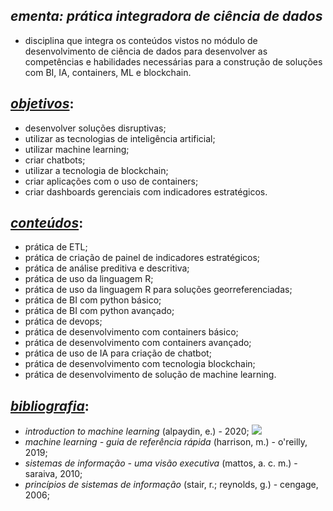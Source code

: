 ## *ementa: prática integradora de ciência de dados*
- disciplina que integra os conteúdos vistos no módulo de desenvolvimento de ciência de dados para desenvolver as competências e habilidades necessárias para a construção de soluções com BI, IA, containers, ML e blockchain.

## <ins>*objetivos*</ins>:
- desenvolver soluções disruptivas;
- utilizar as tecnologias de inteligência artificial;
- utilizar machine learning;
- criar chatbots;
- utilizar a tecnologia de blockchain;
- criar aplicações com o uso de containers;
- criar dashboards gerenciais com indicadores estratégicos.

## <ins>*conteúdos*</ins>:
- prática de ETL;
- prática de criação de painel de indicadores estratégicos;
- prática de análise preditiva e descritiva;
- prática de uso da linguagem R;
- prática de uso da linguagem R para soluções georreferenciadas;
- prática de BI com python básico;
- prática de BI com python avançado;
- prática de devops;
- prática de desenvolvimento com containers básico;
- prática de desenvolvimento com containers avançado;
- prática de uso de IA para criação de chatbot;
- prática de desenvolvimento com tecnologia blockchain;
- prática de desenvolvimento de solução de machine learning.

## <ins>*bibliografia*</ins>:
- *introduction to machine learning* (alpaydin, e.) - 2020;
![](https://geps.dev/progress/25?dangerColor=dfa9a1&warningColor=efd77b&successColor=98b6bb)
- *machine learning - guia de referência rápida* (harrison, m.) - o'reilly, 2019;
- *sistemas de informação - uma visão executiva* (mattos, a. c. m.) - saraiva, 2010;
- *princípios de sistemas de informação* (stair, r.; reynolds, g.) - cengage, 2006;